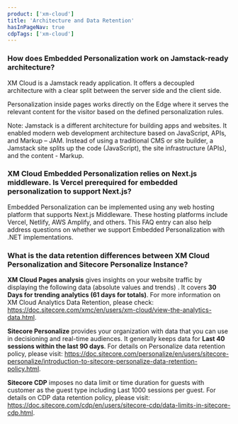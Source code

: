 ```yaml
---
product: ['xm-cloud']
title: 'Architecture and Data Retention'
hasInPageNav: true
cdpTags: ['xm-cloud']
---
```


### How does Embedded Personalization work on Jamstack-ready architecture?

XM Cloud is a Jamstack ready application. It offers a decoupled architecture with a clear split between the server side and the client side.

Personalization inside pages works directly on the Edge where it serves the relevant content for the visitor based on the defined personalization rules.

Note: Jamstack is a different architecture for building apps and websites. It enabled modern web development architecture based on JavaScript, APIs, and Markup – JAM. Instead of using a traditional CMS or site builder, a Jamstack site splits up the code (JavaScript), the site infrastructure (APIs), and the content - Markup.

### XM Cloud Embedded Personalization relies on Next.js middleware. Is Vercel prerequired for embedded personalization to support Next.js?

Embedded Personalization can be implemented using any web hosting platform that supports Next.js Middleware. These hosting platforms include Vercel, Netlify, AWS Amplify, and others. This FAQ entry can also help address questions on whether we support Embedded Personalization with .NET implementations.

### What is the data retention differences between XM Cloud Personalization and Sitecore Personalize Instance?

**XM Cloud Pages analysis** gives insights on your website traffic by displaying the following data (absolute values and trends) . It covers **30 Days for trending analytics (61 days for totals)**. For more information on XM Cloud Analytics Data Retention, please check: https://doc.sitecore.com/xmc/en/users/xm-cloud/view-the-analytics-data.html.

**Sitecore Personalize** provides your organization with data that you can use in decisioning and real-time audiences. It generally keeps data for **Last 40 sessions within the last 90 days**. For details on Personalize data retention policy, please visit: https://doc.sitecore.com/personalize/en/users/sitecore-personalize/introduction-to-sitecore-personalize-data-retention-policy.html.

**Sitecore CDP** imposes no data limit or time duration for guests with customer as the guest type including Last 1000 sessions per guest. For details on CDP data retention policy, please visit: https://doc.sitecore.com/cdp/en/users/sitecore-cdp/data-limits-in-sitecore-cdp.html.
